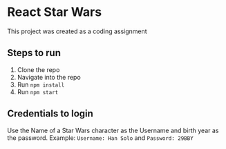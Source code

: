 # React Star Wars
This project was created as a coding assignment

## Steps to run
1. Clone the repo
2. Navigate into the repo
3. Run `npm install`
4. Run `npm start`

## Credentials to login
Use the Name of a Star Wars character as the Username and birth year as the password.
Example: `Username: Han Solo` and `Password: 29BBY`